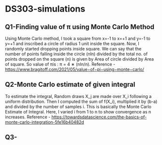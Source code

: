 # DS303-simulations

## Q1-Finding value of π using Monte Carlo Method
Using Monte Carlo method, I took a square from x=-1 to x=+1 and y=-1 to y=+1 and inscribed a
circle of radius 1 unit inside the square. Now, I randomly started dropping points inside square. We can
say that the number of points falling inside the circle (nIn) divided by the total no. of points dropped
on the square (n) is given by Area of circle divided by Area of square. So value of πis :
π = 4 ∗ (nIn/n). 
Reference - https://www.bragitoff.com/2021/05/value−of−pi−using−monte−carlo/

## Q2-Monte Carlo estimate of given integral
To estimate the integral, Random draws X_j are made over X_i following a uniform distribution. Then I computed the sum of f(X_i), multiplied it by (b-a) and divided by the number of samples i. This is basically the Monte Carlo Estimate of Integral. Here, I varied i from 1 to n to show convergence as n increases.
Reference - https://towardsdatascience.com/the-basics-of-monte-carlo-integration-5fe16b40482d

## Q3-




  
